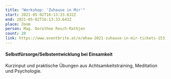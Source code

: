 ```yaml
---
title: "Workshop: 'Zuhause in Mir'"
start: 2021-05-02T16:13:33.632Z
end: 2021-05-02T16:13:33.643Z
place: Zoom
person: Mag. Dorothee Resch-Rathjen
count: 20
link: https://www.eventbrite.at/e/mhaw-2021-zuhause-in-mir-tickets-153183284327?utm-medium=discovery&utm-campaign=social&utm-content=attendeeshare&aff=escb&utm-source=cp&utm-term=listing
---
```

#### Selbstfürsorge/Selbstentwicklung bei Einsamkeit



Kurzinput und praktische Übungen aus Achtsamkeitstraining, Meditation und Psychologie.